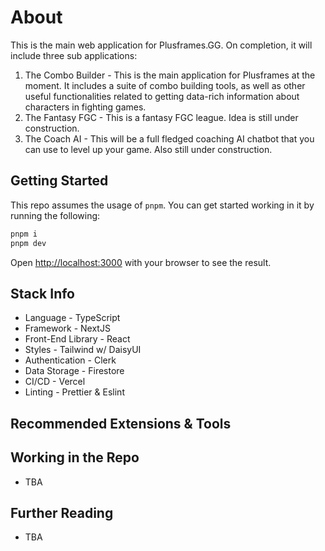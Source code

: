 # About

This is the main web application for Plusframes.GG. On completion, it will include three sub applications:

1. The Combo Builder - This is the main application for Plusframes at the moment. It includes a suite of combo building
   tools, as well as other useful functionalities related to getting data-rich information about characters in fighting
   games.
2. The Fantasy FGC - This is a fantasy FGC league. Idea is still under construction.
3. The Coach AI - This will be a full fledged coaching AI chatbot that you can use to level up your game. Also still
   under construction.

## Getting Started

This repo assumes the usage of `pnpm`. You can get started working in it by running the following:

```bash
pnpm i
pnpm dev
```

Open [http://localhost:3000](http://localhost:3000) with your browser to see the result.

## Stack Info

- Language - TypeScript
- Framework - NextJS
- Front-End Library - React
- Styles - Tailwind w/ DaisyUI
- Authentication - Clerk
- Data Storage - Firestore
- CI/CD - Vercel
- Linting - Prettier & Eslint

## Recommended Extensions & Tools

## Working in the Repo

- TBA

## Further Reading

- TBA
